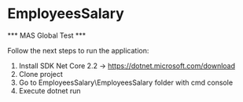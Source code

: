 # EmployeesSalary

*** MAS Global Test ***

Follow the next steps to run the application:

1. Install SDK Net Core 2.2 -> https://dotnet.microsoft.com/download
2. Clone project
3. Go to EmployeesSalary\EmployeesSalary folder with cmd console
4. Execute dotnet run
